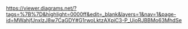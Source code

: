 https://viewer.diagrams.net/?tags=%7B%7D&highlight=0000ff&edit=_blank&layers=1&nav=1&page-id=MWahjfJnxlzJ8w7CaGDY#G1rwoLktzAXpiC3-P_UioRJBBMo63MhdSe
